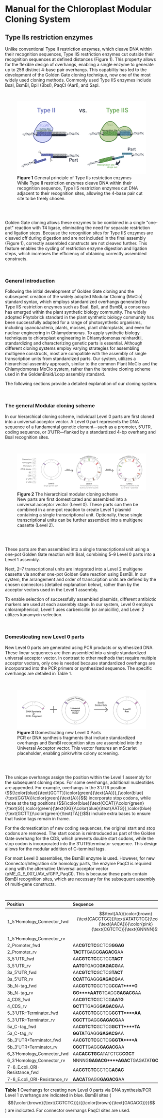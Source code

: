 # Manual for the Chloroplast Modular Cloning System

## Type IIs restriction enzymes
<p>
Unlike conventional Type II restriction enzymes, which cleave DNA within their recognition sequences, Type IIS restriction enzymes cut outside their recognition sequences at defined distances (Figure 1). This property allows for the flexible design of overhangs, enabling a single enzyme to generate up to 256 distinct 4-base pair overhangs. This capability has led to the development of the Golden Gate cloning technique, now one of the most widely used cloning methods. Commonly used Type IIS enzymes include BsaI, BsmBI, BpiI (BbsI), PaqCI (AarI), and SapI.
</p>
<br>


<html>
<figure>
    <img src="../images/parts/Fig1.png"
         alt="General principle of Type IIs restriction enzymes">
    <figcaption>
<b>Figure 1</b> General principle of Type IIs restriction enzymes<br>
While Type II restriction enzymes cleave DNA within their recognition sequence, Type IIS restriction enzymes cut DNA adjacent to their recognition sites, allowing the 4-base pair cut site to be freely chosen. </figcaption>
</figure>
</html>
<br><br>


<p>
Golden Gate cloning allows these enzymes to be combined in a single "one-pot" reaction with T4 ligase, eliminating the need for separate restriction and ligation steps. Because the recognition sites for Type IIS enzymes are cleaved off during digestion and are not included in the final assembly (Figure 1), correctly assembled constructs are not cleaved further. This feature enables the cycling of restriction enzyme digestion and ligation steps, which increases the efficiency of obtaining correctly assembled constructs.
</p>
<br>

### General introduction
<p>
Following the initial development of Golden Gate cloning and the subsequent creation of the widely adopted Modular Cloning (MoClo) standard syntax, which employs standardized overhangs generated by Type IIS restriction enzymes such as BsaI, BpiI, and BsmBI, a consensus has emerged within the plant synthetic biology community. 
The widely adopted Phytobrick standard in the plant synthetic biology community has been successfully adapted for a range of photosynthetic organisms, including cyanobacteria, plants, mosses, plant chloroplasts, and even for nuclear engineering in Chlamydomonas.
To apply synthetic biology techniques to chloroplast engineering in Chlamydomonas reinhardtii, standardizing and characterizing genetic parts is essential. Although different cloning systems employ varying strategies for assembling multigene constructs, most are compatible with the assembly of single transcription units from standardized parts. Our system, utilizes a hierarchical assembly approach, similar to the common Plant MoClo and the Chlamydomonas MoClo system, rather than the iterative cloning scheme used in the GoldenBraid/Loop assembly standard.
</p>
<p>
The following sections provide a detailed explanation of our cloning system.
</p>
<br>

### The general Modular cloning scheme
<p>
In our hierarchical cloning scheme, individual Level 0 parts are first cloned into a universal acceptor vector. A Level 0 part represents the DNA sequence of a fundamental genetic element—such as a promoter, 5’UTR, coding sequence, or 3’UTR—flanked by a standardized 4-bp overhang and BsaI recognition sites.
</p>
<br>

<html>
<figure>
    <img src="../images/parts/Fig2.png"
         alt="The hierarchical modular cloning scheme">
    <figcaption>
<b>Figure 2</b> The hierarchical modular cloning scheme<br>
New parts are first domesticated and assembled into a universal acceptor vector (Level 0). These parts can then be combined in a one-pot reaction to create Level 1 plasmid containing a single transcriptional unit. Optionally, these single transcriptional units can be further assembled into a multigene cassette (Level 2).</figcaption>
</figure>
</html>
<br><br>

<p>
These parts are then assembled into a single transcriptional unit using a one-pot Golden Gate reaction with BsaI, combining 5–9 Level 0 parts into a Level 1 assembly. 
</p>

<p>
Next, 2–7 transcriptional units are integrated into a Level 2 multigene cassette via another one-pot Golden Gate reaction using BsmBI. In our system, the arrangement and order of transcription units are defined by the chosen connectors (detailed explanation below), rather than by the acceptor vectors used in the Level 1 assembly.
</p>

<p>
To enable selection of successfully assembled plasmids, different antibiotic markers are used at each assembly stage. In our system, Level 0 employs chloramphenicol, Level 1 uses carbenicillin (or ampicillin), and Level 2 utilizes kanamycin selection.
</p>
<br>

### Domesticating new Level 0 parts
<p>
New Level 0 parts are generated using PCR products or synthesized DNA. These linear sequences are then assembled into a single standardized universal acceptor vector. 
In contrast to other methods that require multiple acceptor vectors, only one is needed because standardized overhangs are incorporated into the PCR primers or synthesized sequence. The specific overhangs are detailed in Table 1.
</p>
<br>

<html>
<figure>
    <img src="../images/parts/Fig3.png"
         alt="Domesticating new Level 0 Parts ">
    <figcaption>
<b>Figure 3</b> Domesticating new Level 0 Parts <br>
PCR or DNA synthesis fragments that include standardized overhangs and BsmBI recognition sites are assembled into the Universal Acceptor vector. This vector features an mScarlet placeholder, enabling pink/white colony screening.</figcaption>
</figure>
</html>
<br><br>

<p>
The unique overhangs assign the position within the Level 1 assembly for the subsequent cloning steps. For some overhangs, additional nucleotides are appended. For example, overhangs in the 3’UTR position ($${\color{blue}{\text{GCTT}}\color{green}{\text{AA}}},{\color{blue}{\text{GGTA}}\color{green}{\text{A}}}$$) incorporate stop codons, while those at the tag positions ($${\color{blue}{\text{CCAT}}\color{green}{\text{G}},\color{green}{\text{GG}}\color{blue}{\text{AATG}},\color{blue}{\text{GCTT}}\color{green}{\text{TA}}}$$) include extra bases to ensure that fusion tags remain in frame.
</p>

<p>
For the domestication of new coding sequences, the original start and stop codons are removed. The start codon is reintroduced as part of the Golden Gate overhang for the CDS, which prevents double start codons, while the stop codon is incorporated into the 3’UTR/terminator sequence. This design allows for the modular addition of C-terminal tags.
</p>

<p>
For most Level 0 assemblies, the BsmBI enzyme is used. However, for new Connector/Integration site homology parts, the enzyme PaqCI is required along with the alternative Universal acceptor vector (pME_G_E_007_UAV_sfGFP_PaqCI). This is because these parts contain BsmBI recognition sites, which are necessary for the subsequent assembly of multi-gene constructs.
</p>
<br>

| Position | Sequence |
|:------|:-----|
| 1_5'Homology_Connector_fwd | $$\text{AA}{\color{brown}{\text{CACCTGC}}}\text{ATATCTCG}{\color{blue}{\text{AACA}}}{\color{pink}{\text{CGTCTC}}}\text{GNNNN}$$ |
| 1_5'Homology_Connector_rv              |               |
| 2_Promoter_fwd                | AA**CGTCTC**GCTCG**GGAG**                    |
| 2_Promoter_rv                 | **TACT**TGAGG**GAGACG**AA                    |
| 3_5'UTR_fwd                   | AA**CGTCTC**GCTCG**TACT**                    |
| 3_5'UTR_rv                    | **AATG**TGAGG**GAGACG**AA                    |
| 3a_5'UTR_fwd                  | AA**CGTCTC**GCTCG**TACT**                    |
| 3a_5'UTR_rv                   | **CCAT**TGAGG**GAGACG**AA                    |
| 3b_N-tag_fwd                  | AA**CGTCTC**GCTCG**CCAT****G**               |
| 3b_N-tag_rv                   | **GG****AATG**TGAGG**GAGACG**AA              |
| 4_CDS_fwd                     | AA**CGTCTC**GCTCG**AATG**                    |
| 4_CDS_rv                      | **GCTT**TGAGG**GAGACG**AA                    |
| 5_3'UTR+Terminator_fwd        | AA**CGTCTC**GCTCG**GCTT****AA**              |
| 5_3'UTR+Terminator_rv         | **CGCT**TGAGG**GAGACG**AA                    |
| 5a_C-tag_fwd                  | AA**CGTCTC**GCTCG**GCTT****TA**              |
| 5a_C-tag_rv                   | **GGTA**TGAGG**GAGACG**AA                    |
| 5b_3'UTR+Terminator_fwd       | AA**CGTCTC**GCTCG**GGTA****A**               |
| 5b_3'UTR+Terminator_rv        | **CGCT**TGAGG**GAGACG**AA                    |
| 6_3'Homology_Connector_fwd             | AA**CACCTGC**ATATCTCG**CGCT**                |
| 6_3'Homology_Connector_rv              | NNNNG**GAGACG****AGAC**TGAGATAT**GCAGGTG**TT |
| 7-8_E.coli_ORI-Resistance_fwd | AA**CGTCTC**GCTCG**AGAC**                    |
| 7-8_E.coli_ORI-Resistance_rv  | **AACA**TGAGG**GAGACG**AA                    |


**Table 1** Overhangs for creating new Level 0 parts via DNA synthesis/PCR<br>
Level 1 overhangs are  indicated in blue. BsmBI sites ($${\color{brown}{\text{CGTCTC}}}/{{\color{brown}{\text{GAGACG}}}}$$) 
are indicated. For connector overhangs PaqCI sites are used.
<br>